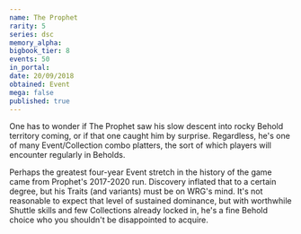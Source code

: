 ```yaml
---
name: The Prophet
rarity: 5
series: dsc
memory_alpha:
bigbook_tier: 8
events: 50
in_portal:
date: 20/09/2018
obtained: Event
mega: false
published: true
---
```


One has to wonder if The Prophet saw his slow descent into rocky Behold territory coming, or if that one caught him by surprise. Regardless, he's one of many Event/Collection combo platters, the sort of which players will encounter regularly in Beholds. 

Perhaps the greatest four-year Event stretch in the history of the game came from Prophet's 2017-2020 run. Discovery inflated that to a certain degree, but his Traits (and variants) must be on WRG's mind. It's not reasonable to expect that level of sustained dominance, but with worthwhile Shuttle skills and few Collections already locked in, he's a fine Behold choice who you shouldn't be disappointed to acquire.
